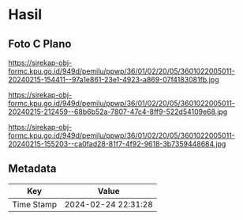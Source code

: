 # Hasil

## Foto C Plano

https://sirekap-obj-formc.kpu.go.id/949d/pemilu/ppwp/36/01/02/20/05/3601022005011-20240215-154411--97a1e861-23e1-4923-a869-07f4183081fb.jpg

https://sirekap-obj-formc.kpu.go.id/949d/pemilu/ppwp/36/01/02/20/05/3601022005011-20240215-212459--68b6b52a-7807-47c4-8ff9-522d54109e68.jpg

https://sirekap-obj-formc.kpu.go.id/949d/pemilu/ppwp/36/01/02/20/05/3601022005011-20240215-155203--ca0fad28-81f7-4f92-9618-3b7359448684.jpg


## Metadata

| Key        | Value               |
| ---------- | ------------------- |
| Time Stamp | 2024-02-24 22:31:28 |



